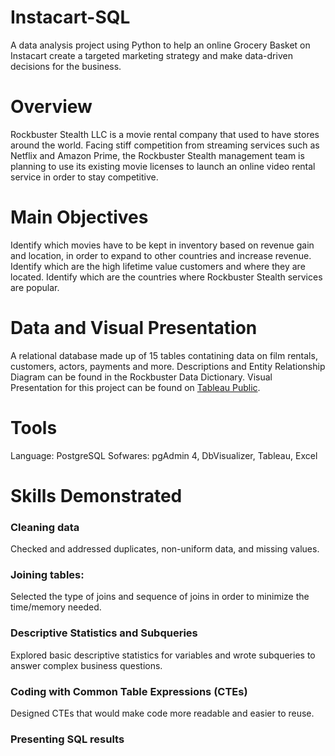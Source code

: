 # Instacart-SQL
A data analysis project using Python to help an online Grocery Basket on Instacart create a targeted marketing strategy and make data-driven decisions for the business.
# Overview
Rockbuster Stealth LLC is a movie rental company that used to have stores around the world. Facing stiff competition from streaming services such as Netflix and Amazon Prime, the Rockbuster Stealth management team is planning to use its existing movie licenses to launch an online video rental service in order to stay competitive.
# Main Objectives
Identify which movies have to be kept in inventory based on revenue gain and location, in order to expand to other countries and increase revenue.
Identify which are the high lifetime value customers and where they are located.
Identify which are the countries where Rockbuster Stealth services are popular.
# Data and Visual Presentation
A relational database made up of 15 tables contatining data on film rentals, customers, actors, payments and more. Descriptions and Entity Relationship Diagram can be found in the Rockbuster Data Dictionary. Visual Presentation for this project can be found on [Tableau Public](https://public.tableau.com/app/profile/alejandro.guillen1040/viz/RockbusterStealthPresentation_16863031272530/Story1).
# Tools
Language: PostgreSQL 
Sofwares: pgAdmin 4, DbVisualizer, Tableau, Excel
# Skills Demonstrated
### Cleaning data
Checked and addressed duplicates, non-uniform data, and missing values.
### Joining tables: 
Selected the type of joins and sequence of joins in order to minimize the time/memory needed.
### Descriptive Statistics and Subqueries
Explored basic descriptive statistics for variables and wrote subqueries to answer complex business questions.
### Coding with Common Table Expressions (CTEs)
Designed CTEs that would make code more readable and easier to reuse.
### Presenting SQL results
